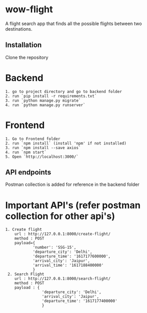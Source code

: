 # wow-flight
A flight search app that finds all the possible flights between two destinations.


## Installation
  Clone the repository
  # Backend
    1. go to project directory and go to backend folder
    2. run `pip install -r requirements.txt`
    3. run `python manage.py migrate`
    4. run `python manage.py runserver`
  # Frontend
    1. Go to Frontend folder
    2. run `npm install` (install 'npm' if not installed)
    3. run `npm install --save axios`
    4. run `npm start`
    5. Open `http://localhost:3000/`

## API endpoints
  Postman collection is added for reference in the backend folder
  # Important API's (refer postman collection for other api's)
    1. Create flight
        url : http://127.0.0.1:8000/create-flight/
        method : POST
        payload={
                'number': 'SSG-15',
                'departure_city': 'Delhi',
                'departure_time': '1617177600000',
                'arrival_city': 'Jaipur',
                'arrival_time': '1617188400000'
                }
     2. Search Flight
        url : http://127.0.0.1:8000/search-flight/
        method : POST
        payload : {
                    'departure_city': 'Delhi',
                    'arrival_city': 'Jaipur',
                    'departure_time': '1617177400000'
                    }
